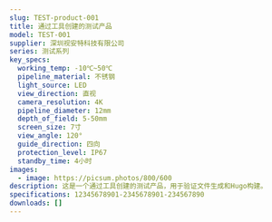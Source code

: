 ```yaml
---
slug: TEST-product-001
title: 通过工具创建的测试产品
model: TEST-001
supplier: 深圳视安特科技有限公司
series: 测试系列
key_specs:
  working_temp: -10℃~50℃
  pipeline_material: 不锈钢
  light_source: LED
  view_direction: 直视
  camera_resolution: 4K
  pipeline_diameter: 12mm
  depth_of_field: 5-50mm
  screen_size: 7寸
  view_angle: 120°
  guide_direction: 四向
  protection_level: IP67
  standby_time: 4小时
images:
  - image: https://picsum.photos/800/600
description: 这是一个通过工具创建的测试产品，用于验证文件生成和Hugo构建。
specifications: 1﻿2345678901-2345678901-234567890
downloads: []
---
```

